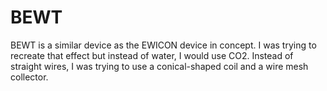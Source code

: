 # BEWT
BEWT is a similar device as the EWICON device in concept.
I was trying to recreate that effect but instead of water, I would use CO2.
Instead of straight wires, I was trying to use a conical-shaped coil and a wire mesh collector.
